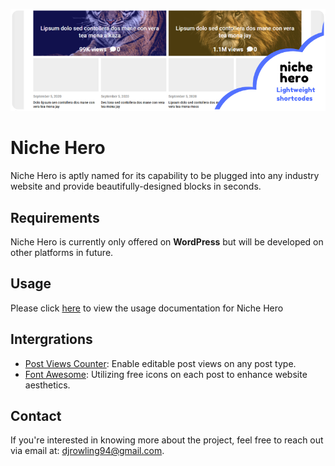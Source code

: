 ![Niche Hero](https://github.com/dallasrowling/niche-hero/blob/main/assets/images/niche-hero.png?raw=true)

# Niche Hero

Niche Hero is aptly named for its capability to be plugged into any industry website and provide beautifully-designed blocks in seconds. 

## Requirements

Niche Hero is currently only offered on **WordPress** but will be developed on other platforms in future.

## Usage

Please click [here](https://github.com/dallasrowling/niche-hero/wiki/How-to-use-%22Niche-Hero%22-in-WordPress) to view the usage documentation for Niche Hero

## Intergrations

- [Post Views Counter](https://en-ca.wordpress.org/plugins/post-views-counter/): Enable editable post views on any post type.
- [Font Awesome](https://fontawesome.com/): Utilizing free icons on each post to enhance website aesthetics.

## Contact

If you're interested in knowing more about the project, feel free to reach out via email at: [djrowling94@gmail.com](mailto:djrowling94@gmail.com).
